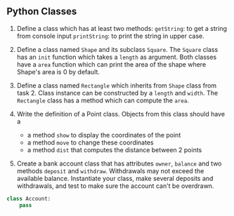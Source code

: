 ## Python Classes

1. Define a class which has at least two methods:
`getString`: to get a string from console input
`printString`: to print the string in upper case.

2. Define a class named `Shape` and its subclass `Square`. The `Square` class has an `init` function which takes a `length` as argument. Both classes have a `area` function which can print the area of the shape where Shape's area is 0 by default.

3. Define a class named `Rectangle` which inherits from `Shape` class from task 2. Class instance can be constructed by a `length` and `width`. The `Rectangle` class has a method which can compute the `area`.

4. Write the definition of a Point class. Objects from this class should have a
    - a method `show` to display the coordinates of the point
    - a method `move` to change these coordinates
    - a method `dist` that computes the distance between 2 points

5. Create a bank account class that has attributes `owner`, `balance` and two methods `deposit` and `withdraw`. Withdrawals may not exceed the available balance. Instantiate your class, make several deposits and withdrawals, and test to make sure the account can't be overdrawn.
```python
class Account:
    pass
```






